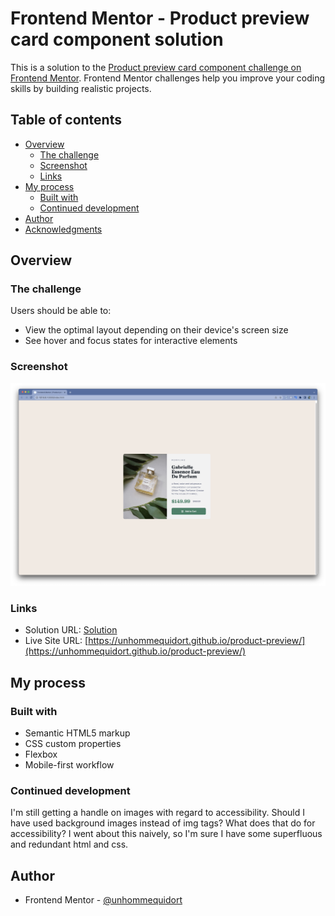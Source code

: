 # Frontend Mentor - Product preview card component solution

This is a solution to the [Product preview card component challenge on Frontend Mentor](https://www.frontendmentor.io/challenges/product-preview-card-component-GO7UmttRfa). Frontend Mentor challenges help you improve your coding skills by building realistic projects.

## Table of contents

- [Overview](#overview)
  - [The challenge](#the-challenge)
  - [Screenshot](#screenshot)
  - [Links](#links)
- [My process](#my-process)
  - [Built with](#built-with)
  - [Continued development](#continued-development)
- [Author](#author)
- [Acknowledgments](#acknowledgments)

## Overview

### The challenge

Users should be able to:

- View the optimal layout depending on their device's screen size
- See hover and focus states for interactive elements

### Screenshot

![](./images/screenshot.png)

### Links

- Solution URL: [Solution](https://www.frontendmentor.io/solutions/responsive-product-preview-card-component-using-flexbox-8Lj0TVGs_s)
- Live Site URL: [https://unhommequidort.github.io/product-preview/](https://unhommequidort.github.io/product-preview/)

## My process

### Built with

- Semantic HTML5 markup
- CSS custom properties
- Flexbox
- Mobile-first workflow

### Continued development

I'm still getting a handle on images with regard to accessibility. Should I have used background images instead of img tags? What does that do for accessibility? I went about this naively, so I'm sure I have some superfluous and redundant html and css.

## Author

- Frontend Mentor - [@unhommequidort](https://www.frontendmentor.io/profile/unhommequidort)
